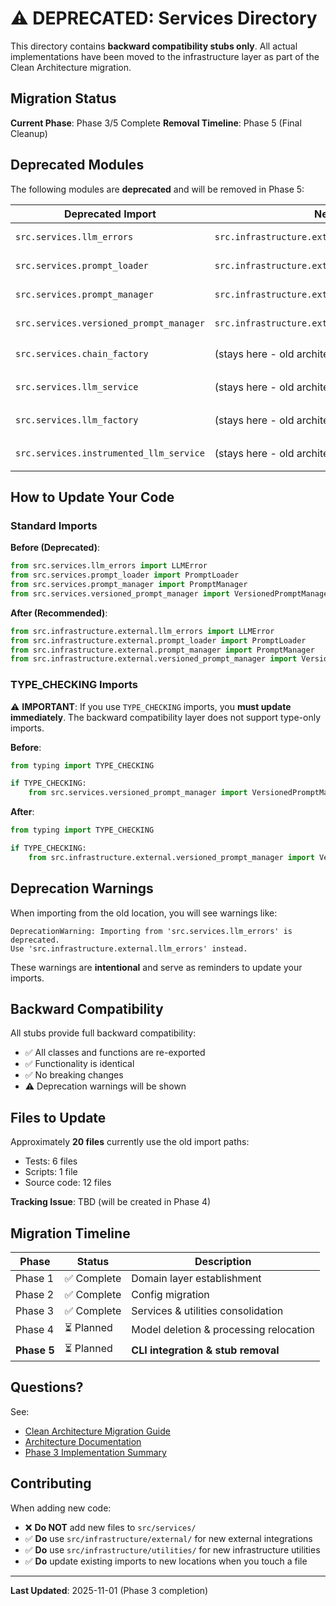# ⚠️ DEPRECATED: Services Directory

This directory contains **backward compatibility stubs only**. All actual implementations have been moved to the infrastructure layer as part of the Clean Architecture migration.

## Migration Status

**Current Phase**: Phase 3/5 Complete
**Removal Timeline**: Phase 5 (Final Cleanup)

## Deprecated Modules

The following modules are **deprecated** and will be removed in Phase 5:

| Deprecated Import | New Location | Status |
|-------------------|--------------|--------|
| `src.services.llm_errors` | `src.infrastructure.external.llm_errors` | ⚠️ Deprecated |
| `src.services.prompt_loader` | `src.infrastructure.external.prompt_loader` | ⚠️ Deprecated |
| `src.services.prompt_manager` | `src.infrastructure.external.prompt_manager` | ⚠️ Deprecated |
| `src.services.versioned_prompt_manager` | `src.infrastructure.external.versioned_prompt_manager` | ⚠️ Deprecated |
| `src.services.chain_factory` | (stays here - old architecture) | ⏳ Will migrate |
| `src.services.llm_service` | (stays here - old architecture) | ⏳ Will migrate |
| `src.services.llm_factory` | (stays here - old architecture) | ⏳ Will migrate |
| `src.services.instrumented_llm_service` | (stays here - old architecture) | ⏳ Will migrate |

## How to Update Your Code

### Standard Imports

**Before (Deprecated)**:
```python
from src.services.llm_errors import LLMError
from src.services.prompt_loader import PromptLoader
from src.services.prompt_manager import PromptManager
from src.services.versioned_prompt_manager import VersionedPromptManager
```

**After (Recommended)**:
```python
from src.infrastructure.external.llm_errors import LLMError
from src.infrastructure.external.prompt_loader import PromptLoader
from src.infrastructure.external.prompt_manager import PromptManager
from src.infrastructure.external.versioned_prompt_manager import VersionedPromptManager
```

### TYPE_CHECKING Imports

⚠️ **IMPORTANT**: If you use `TYPE_CHECKING` imports, you **must update immediately**. The backward compatibility layer does not support type-only imports.

**Before**:
```python
from typing import TYPE_CHECKING

if TYPE_CHECKING:
    from src.services.versioned_prompt_manager import VersionedPromptManager  # ❌ Won't work!
```

**After**:
```python
from typing import TYPE_CHECKING

if TYPE_CHECKING:
    from src.infrastructure.external.versioned_prompt_manager import VersionedPromptManager  # ✅ Works!
```

## Deprecation Warnings

When importing from the old location, you will see warnings like:

```
DeprecationWarning: Importing from 'src.services.llm_errors' is deprecated.
Use 'src.infrastructure.external.llm_errors' instead.
```

These warnings are **intentional** and serve as reminders to update your imports.

## Backward Compatibility

All stubs provide full backward compatibility:
- ✅ All classes and functions are re-exported
- ✅ Functionality is identical
- ✅ No breaking changes
- ⚠️ Deprecation warnings will be shown

## Files to Update

Approximately **20 files** currently use the old import paths:
- Tests: 6 files
- Scripts: 1 file
- Source code: 12 files

**Tracking Issue**: TBD (will be created in Phase 4)

## Migration Timeline

| Phase | Status | Description |
|-------|--------|-------------|
| Phase 1 | ✅ Complete | Domain layer establishment |
| Phase 2 | ✅ Complete | Config migration |
| Phase 3 | ✅ Complete | Services & utilities consolidation |
| Phase 4 | ⏳ Planned | Model deletion & processing relocation |
| **Phase 5** | ⏳ Planned | **CLI integration & stub removal** |

## Questions?

See:
- [Clean Architecture Migration Guide](../../docs/CLEAN_ARCHITECTURE_MIGRATION.md)
- [Architecture Documentation](../../docs/ARCHITECTURE.md)
- [Phase 3 Implementation Summary](../../tmp/phase3_implementation_summary.md)

## Contributing

When adding new code:
- ❌ **Do NOT** add new files to `src/services/`
- ✅ **Do** use `src/infrastructure/external/` for new external integrations
- ✅ **Do** use `src/infrastructure/utilities/` for new infrastructure utilities
- ✅ **Do** update existing imports to new locations when you touch a file

---

**Last Updated**: 2025-11-01 (Phase 3 completion)
